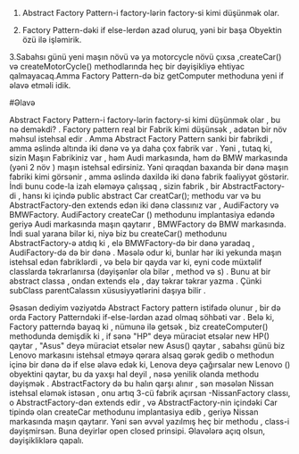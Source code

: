 1. Abstract Factory Pattern-i factory-lərin factory-si kimi düşünmək olar.

2. Factory Pattern-dəki  if else-lerdən azad oluruq, yəni bir başa Obyektin özü ilə işləmirik.

3.Sabahsı günü yeni maşın növü və ya motorcycle növü çıxsa ,createCar() və createMotorCycle() 
methodlarında heç bir dəyişikliyə ehtiyac qalmayacaq.Amma Factory Pattern-də biz getComputer methoduna 
yeni if əlavə etməli idik.


#Əlavə

Abstract Factory Pattern-i factory-lərin factory-si kimi düşünmək olar , bu nə deməkdi? .
Factory pattern real bir Fabrik kimi düşünsək , adətən  bir növ məhsul istehsal edir . 
Amma Abstract Factory Pattern sanki bir fabrikdi , amma əslində altında iki dənə və ya daha çox 
fabrik var . Yəni , tutaq ki, sizin  Maşın Fabrikiniz var , həm Audi markasında, 
həm də BMW markasında (yəni 2 növ ) maşın istehsal edirsiniz.
Yəni qıraqdan baxanda bir dənə maşın fabriki kimi görsənir , 
amma əslində daxildə iki dənə fabrik fəaliyyət göstərir. 
İndi bunu code-la izah eləməyə çalışsaq , sizin fabrik , bir AbstractFactory-di , 
hansı ki içində public abstract Car creatCar(); methodu var  və 
bu AbstractFactory-den extends edən iki dənə classınız var ,
AudiFactory və BMWFactory. AudiFactory createCar () methodunu implantasiya edəndə 
geriyə Audi markasında maşın qaytarır , BMWFactory də BMW markasında.
İndi sual yarana bilər ki,  niyə biz bu createCar() methodunu AbstractFactory-ə atdıq ki , 
elə BMWFactory-də bir dənə yaradaq , AudiFactory-də də bir dənə . 
Məsələ odur ki, bunlar hər iki yekunda maşın istehsal edən fabriklərdi , 
və belə bir qayda var ki, eyni code müxtəlif classlarda təkrarlanırsa (dəyişənlər ola bilər , method və s) . 
Bunu at bir abstract classa , ondan extends elə , day təkrar təkrar yazma . 
Çünki subClass parentCalassın xüsusiyyətlərini daşıya bilir .

Əsasən dediyim vəziyətdə Abstract Factory pattern istifadə olunur , 
bir də orda Factory Patterndəki if-else-lərdən azad olmaq söhbəti var . 
Belə ki,  Factory patterndə bayaq ki , nümunə ilə getsək , 
biz createComputer() methodunda demişdik ki , if sənə "HP" deyə müraciət etsələr new HP() qaytar , 
"Asus" deyə müraciət etsələr new Asus() qaytar , 
sabahsı günü biz Lenovo markasını istehsal etməyə qərara alsaq gərək gedib 
o methodun içinə bir dənə də if else əlavə edək ki, 
Lenova deyə çağırsalar new Lenovo () obyektini qaytar, 
bu da yaxşı hal deyil , nəsə yenilik olanda methodu dəyişmək . 
AbstractFactory də bu halın qarşı alınır , sən məsələn Nissan istehsal eləmək istəsən , 
onu artıq 3-cü fabrik açırsan -NissanFactory classı, o AbstractFactory-dən extends edir , 
və AbstractFactory-nin içindəki Car tipində olan createCar methodunu implantasiya edib , 
geriyə Nissan markasında maşın qaytarır. Yəni sən əvvəl yazılmış heç bir methodu , 
class-i dəyişmirsən. Buna deyirlər open closed prinsipi.
Əlavələrə açıq olsun, dəyişikliklərə qapalı.